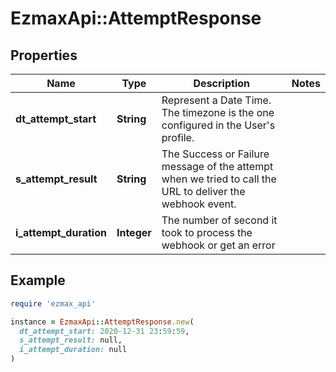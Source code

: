 # EzmaxApi::AttemptResponse

## Properties

| Name | Type | Description | Notes |
| ---- | ---- | ----------- | ----- |
| **dt_attempt_start** | **String** | Represent a Date Time. The timezone is the one configured in the User&#39;s profile. |  |
| **s_attempt_result** | **String** | The Success or Failure message of the attempt when we tried to call the URL to deliver the webhook event. |  |
| **i_attempt_duration** | **Integer** | The number of second it took to process the webhook or get an error |  |

## Example

```ruby
require 'ezmax_api'

instance = EzmaxApi::AttemptResponse.new(
  dt_attempt_start: 2020-12-31 23:59:59,
  s_attempt_result: null,
  i_attempt_duration: null
)
```

